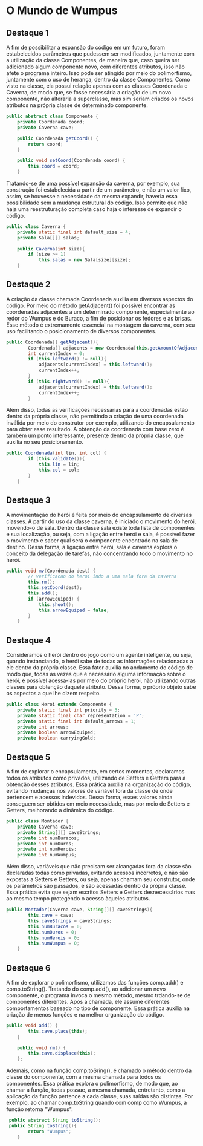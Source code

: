 # O Mundo de Wumpus

## Destaque 1

A fim de possibilitar a expansão do código em um futuro, foram estabelecidos parâmetros que pudessem ser modificados, juntamente com a utilização da classe Componentes, de maneira que, caso queira ser adicionado algum componente novo, com diferentes atributos, isso não afete o programa inteiro. Isso pode ser atingido por meio do polimorfismo, juntamente com o uso de herança, dentro da classe Componentes. Como visto na classe, ela possui relação apenas com as classes Coordenada e Caverna, de modo que, se fosse necessária a criação de um novo componente, não alteraria a superclasse, mas sim seriam criados os novos atributos na própria classe de determinado componente.
```java
public abstract class Componente {
    private Coordenada coord;
    private Caverna cave;

    public Coordenada getCoord() {
        return coord;
    }

    public void setCoord(Coordenada coord) {
        this.coord = coord;
    }
```
Tratando-se de uma possível expansão da caverna, por exemplo, sua construção foi estabelecida a partir de um parâmetro, e não um valor fixo, assim, se houvesse a necessidade da mesma expandir, haveria essa possibilidade sem a mudança estrutural do código. Isso permite que não haja uma reestruturação completa caso haja o interesse de expandir o código.
```java
public class Caverna {
    private static final int default_size = 4;
    private Sala[][] salas;

    public Caverna(int size){
        if (size >= 1)
            this.salas = new Sala[size][size];
    }
```

## Destaque 2

A criação da classe chamada Coordenada auxilia em diversos aspectos do código. Por meio do método getAdjacent() foi possível encontrar as coordenadas adjacentes a um determinado componente, especialmente ao redor do Wumpus e do Buraco, a fim de posicionar os fedores e as brisas. Esse método é extremamente essencial na montagem da caverna, com seu uso facilitando o posicionamento de diversos componentes.
```java
public Coordenada[] getAdjacent(){
        Coordenada[] adjacents = new Coordenada[this.getAmountOfAdjacent()];
        int currentIndex = 0;        
        if (this.leftward() != null){
            adjacents[currentIndex] = this.leftward();
            currentIndex++;
        }
        if (this.rightward() != null){
            adjacents[currentIndex] = this.leftward();
            currentIndex++;
        }
```

Além disso, todas as verificações necessárias para a coordenadas estão dentro da própria classe, não permitindo a criação de uma coordenada inválida por meio do construtor por exemplo, utilizando do encapsulamento para obter esse resultado. A obtenção da coordenada com base zero é também um ponto interessante, presente dentro da própria classe, que auxilia no seu posicionamento.
```java
public Coordenada(int lin, int col) {
        if (this.validate()){
            this.lin = lin;
            this.col = col;
        }
    }
```

## Destaque 3
A movimentação do herói é feita por meio do encapsulamento de diversas classes. A partir do uso da classe caverna, é iniciado o movimento do herói, movendo-o de sala. Dentro da classe sala existe toda lista de componentes e sua localização, ou seja, com a ligação entre herói e sala, é possível fazer o movimento e saber qual será o componente encontrado na sala de destino. Dessa forma, a ligação entre herói, sala e caverna explora o conceito da delegação de tarefas, não concentrando todo o movimento no herói.
```java
public void mv(Coordenada dest) {
        // verificacao do heroi indo a uma sala fora da caverna
        this.rm();
        this.setCoord(dest);
        this.add();
        if (arrowEquiped) {
            this.shoot();
            this.arrowEquiped = false;
        }
    }
```

## Destaque 4
Consideramos o herói dentro do jogo como um agente inteligente, ou seja, quando instanciando, o herói sabe de todas as informações relacionadas a ele dentro da própria classe. Essa fator auxilia no andamento do código de modo que, todas as vezes que é necessário alguma informação sobre o herói, é possível acessa-las por meio do próprio herói, não utilizando outras classes para obtenção daquele atributo. Dessa forma, o próprio objeto sabe os aspectos a que lhe dizem respeito.
```java
public class Heroi extends Componente {
    private static final int priority = 3;
    private static final char representation = 'P';
    private static final int default_arrows = 1;
    private int arrows;
    private boolean arrowEquiped;
    private boolean carryingGold;
```

## Destaque 5
A fim de explorar o encapsulamento, em certos momentos, declaramos todos os atributos como privados, utilizando de Setters e Getters para a obtenção desses atributos. Essa prática auxilia na organização do código, evitando mudanças nos valores de variável fora da classe de onde pertencem e acessos indevidos. Dessa forma, esses valores ainda conseguem ser obtidos em meio necessidade, mas por meio de Setters e Getters, melhorando a dinâmica do código.
```java
public class Montador {
    private Caverna cave;
    private String[][] caveStrings;
    private int numBuracos;
    private int numOuros;
    private int numHerois;
    private int numWumpus;
```
Além disso, variáveis que não precisam ser alcançadas fora da classe são declaradas todas como privadas, evitando acessos incorretos, e não são expostas a Setters e Getters, ou seja, apenas chamam seu construtor, onde os parâmetros são passados, e são acessadas dentro da própria classe. Essa prática evita que sejam escritos Setters e Getters desnecessários mas ao mesmo tempo protegendo o acesso àqueles atributos.
```java
public Montador(Caverna cave, String[][] caveStrings){
        this.cave = cave;
        this.caveStrings = caveStrings;
        this.numBuracos = 0;
        this.numOuros = 0;
        this.numHerois = 0;
        this.numWumpus = 0;
    }
```

## Destaque 6
A fim de explorar o polimorfismo, utilizamos das funções comp.add() e comp.toString(). Tratando do comp.add(), ao adicionar um novo componente, o programa invoca o mesmo método, mesmo trdando-se de componentes diferentes. Após a chamada, ele assume diferentes comportamentos baseado no tipo de componente. Essa prática auxilia na criação de menos funções e na melhor organização do código.
```java
public void add() {
        this.cave.place(this);
    }

    public void rm() {
        this.cave.displace(this);
    };
```
Ademais, como na função comp.toSring(), é chamado o método dentro da classe do componente, com  a mesma chamada para todos os componentes. Essa prática explora o polimorfismo, de modo que, ao chamar a função, todas possue, a mesma chamada, entretanto, como a aplicação da função pertence a cada classe, suas saídas são distintas. Por exemplo, ao chamar comp.toString quando com comp como Wumpus, a função retorna "Wumpus".
```java
 public abstract String toString();
 public String toString(){
        return "Wumpus";
    }
```